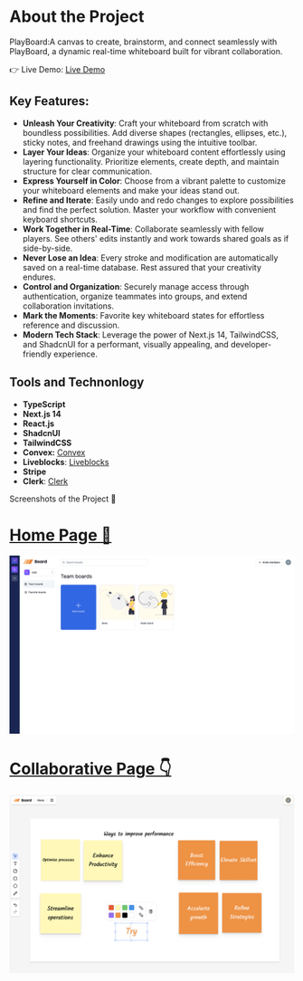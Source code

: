 # About the  Project

<p>
 PlayBoard:A canvas to create, brainstorm, and connect seamlessly with PlayBoard, a dynamic real-time whiteboard built for vibrant collaboration.
</p>

👉 Live Demo: [Live Demo](https://playboard-beige.vercel.app)

## Key Features:

* **Unleash Your Creativity**: Craft your whiteboard from scratch with boundless possibilities. Add diverse shapes (rectangles, ellipses, etc.), sticky notes, and freehand drawings using the intuitive toolbar.
* **Layer Your Ideas**: Organize your whiteboard content effortlessly using layering functionality. Prioritize elements, create depth, and maintain structure for clear communication.
* **Express Yourself in Color**: Choose from a vibrant palette to customize your whiteboard elements and make your ideas stand out.
* **Refine and Iterate**: Easily undo and redo changes to explore possibilities and find the perfect solution. Master your workflow with convenient keyboard shortcuts.
* **Work Together in Real-Time**: Collaborate seamlessly with fellow players. See others' edits instantly and work towards shared goals as if side-by-side.
* **Never Lose an Idea**: Every stroke and modification are automatically saved on a real-time database. Rest assured that your creativity endures.
* **Control and Organization**: Securely manage access through authentication, organize teammates into groups, and extend collaboration invitations.
* **Mark the Moments**: Favorite key whiteboard states for effortless reference and discussion.
* **Modern Tech Stack**: Leverage the power of Next.js 14, TailwindCSS, and ShadcnUI for a performant, visually appealing, and developer-friendly experience.

## Tools and Technonlogy
* **TypeScript**
* **Next.js 14**
* **React.js**
* **ShadcnUI**
* **TailwindCSS**
* **Convex:** [Convex](https://convex.dev/c/cwa)
* **Liveblocks**: [Liveblocks](https://liveblocks.io/)
* **Stripe**
* **Clerk**: [Clerk](https://dub.sh/mz7fwfW)
  
Screenshots of the Project 📸

<p align="center">
   <a href="![Image Alt text](/public/mainpage.png)">
     <h1>
    Home Page 🏡
     </h1>
  </a>
</p>

![Image Alt text](/public/Mainpage.png)

<p align="center">
   <a href="">
     <h1>
    Collaborative Page 👇
     </h1>
  </a>
  
![Image Alt text](/public/Collaborativepage.png)
